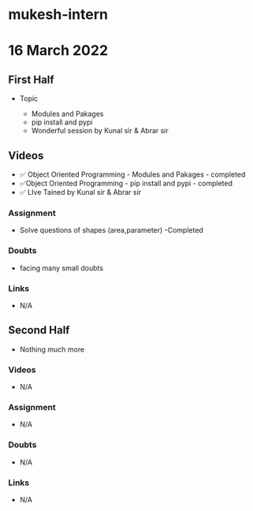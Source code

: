 # mukesh-intern

# 16 March 2022

## First Half

- Topic

  - Modules and Pakages
  - pip install and pypi
  - Wonderful session by Kunal sir & Abrar sir

## Videos

- ✅ Object Oriented Programming - Modules and Pakages - completed
- ✅Object Oriented Programming - pip install and pypi - completed
- ✅ LIve Tained by Kunal sir & Abrar sir

### Assignment 

- Solve questions of shapes (area,parameter) -Completed




### Doubts

- facing  many small doubts

### Links


- N/A

## Second Half

- Nothing much more

### Videos

- N/A

### Assignment 

- N/A

### Doubts

- N/A

### Links

- N/A 


 
